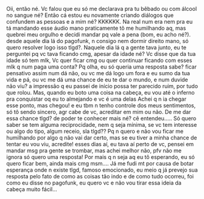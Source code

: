 Oii, então né. Vc falou que eu só me declarava pra tu bêbado ou com álcool no sangue né? Então cá estou eu novamente
criando diálogos que confundem as pessoas e a mim né? KKKKKK. Na real num era nem pra eu tá mandando esse áudio mano
praticamente tô me humilhando aq, mas quebrei meu orgulho e decidi mandar pq vale a pena (bom, eu acho né?).
desde aquele dia lá do pagofunk, n consigo nem dormir direito mano, só quero resolver logo isso tlgd?. 
Naquele dia lá q a gente tava junto, eu te perguntei pq vc tava ficando cmg, apesar da idade né? Vc disse que da tua idade
só tem mlk, Vc quer ficar cmg ou quer continuar ficando com esses mlk q num paga uma conta? Pq olha, eu só queria uma
resposta sabe? ficar pensativo assim num dá não, ou vc me dá logo um fora e eu sumo da tua vida e pá, ou vc me dá uma
chance de eu te dar o mundo, e num duvide não viu? a impressão q eu passei de início possa ter parecido ruim, por tudo que
rolou. Mas, quando eu boto uma coisa na cabeça, eu vou até o inferno pra conquistar oq eu to almejando e vc é uma delas
Achei q n ia chegar esse ponto, mas chegou! e eu tbm n tenho controle dos meus sentimentos, só tô sendo sincero, agr cabe
de vc, acreditar em mim ou não. De me dar essa chance tlgd? de poder te conhecer mais né? cê entendeu..... Só quero saber
se tem alguma reciprocidade, nem q seja mínima, se vc tem interesse ou algo do tipo, algum receio, sla tlgd?? Pq n quero
e não vou ficar me humilhando por algo q não vai dar certo, mas se eu tiver a minha chance de tentar eu vou viu, acredite!
esses dias aí, eu tava aí perto de vc, pensei em mandar msg pra gente se trombar, mas achei melhor não, pfv não me ignora
só quero uma resposta! Por mais q n seja aq eu tô esperando, eu só quero ficar bem, ainda mais cmg msm....
Já me fudi mt por causa de botar esperança onde n existe tlgd, famoso emocionado, eu meio q já prevejo sua resposta
pelo fato de como as coisas tão indo e de como tudo ocorreu, foi como eu disse no pagofunk, eu quero vc e não vou tirar 
essa ideia da cabeça muito fácil...
